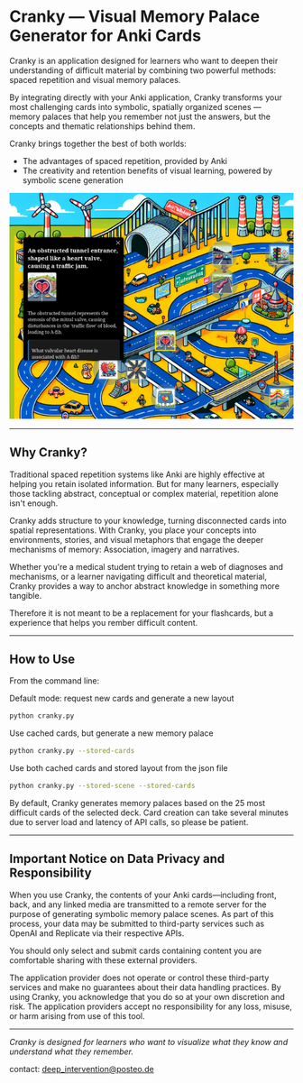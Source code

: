 # Cranky — Visual Memory Palace Generator for Anki Cards

Cranky is an application designed for learners who want to deepen their understanding of difficult material by combining two powerful methods: spaced repetition and visual memory palaces.

By integrating directly with your Anki application, Cranky transforms your most challenging cards into symbolic, spatially organized scenes — memory palaces that help you remember not just the answers, but the concepts and thematic relationships behind them.

Cranky brings together the best of both worlds:
- The advantages of spaced repetition, provided by Anki
- The creativity and retention benefits of visual learning, powered by symbolic scene generation

![Scene Screenshot](cranky.png)

---

## Why Cranky?


Traditional spaced repetition systems like Anki are highly effective at helping you retain isolated information. But for many learners, especially those tackling abstract, conceptual or complex material, repetition alone isn't enough.

Cranky adds structure to your knowledge, turning disconnected cards into  spatial representations. With Cranky, you place your concepts into environments, stories, and visual metaphors that engage the deeper mechanisms of memory: Association, imagery and narratives.

Whether you're a medical student trying to retain a web of diagnoses and mechanisms, or a learner navigating difficult and theoretical material, Cranky provides a way to anchor abstract knowledge in something more tangible.

Therefore it is not meant to be a replacement for your flashcards, but a experience that helps you rember difficult content. 

---

## How to Use

From the command line:

Default mode: request new cards and generate a new layout
```bash
python cranky.py
```

Use cached cards, but generate a new memory palace

```bash
python cranky.py --stored-cards
```

Use both cached cards and stored layout from the json file

```bash
python cranky.py --stored-scene --stored-cards
```


By default, Cranky generates memory palaces based on the 25 most difficult cards of the selected deck. 
Card creation can take several minutes due to server load and latency of API calls, so please be patient. 

---

## Important Notice on Data Privacy and Responsibility

When you use Cranky, the contents of your Anki cards—including front, back, and any linked media are transmitted to a remote server for the purpose of generating symbolic memory palace scenes. As part of this process, your data may be submitted to third-party services such as OpenAI and Replicate via their respective APIs.

You should only select and submit cards containing content you are comfortable sharing with these external providers.

The application provider does not operate or control these third-party services and make no guarantees about their data handling practices. By using Cranky, you acknowledge that you do so at your own discretion and risk. The application providers accept no responsibility for any loss, misuse, or harm arising from use of this tool.

---

*Cranky is designed for learners who want to visualize what they know and understand what they remember.*

contact: deep_intervention@posteo.de
